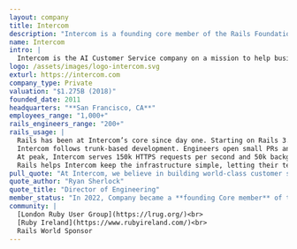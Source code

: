 ```yaml
---
layout: company
title: Intercom
description: "Intercom is a founding core member of the Rails Foundation since 2022. Intercom is the AI Customer Service company on a mission to help businesses provide incredible customer experiences."
name: Intercom
intro: |
  Intercom is the AI Customer Service company on a mission to help businesses provide incredible customer experiences. Our AI agent [Fin](https://fin.ai), the most advanced customer service AI agent on the market, lets businesses deliver always-on, impeccable customer service and ultimately transform their customer experiences for the better. Fin can also be combined with our Helpdesk to become a complete solution called the Intercom Customer Service Suite, which provides AI enhanced support for the more complex or high touch queries that require a human agent. Founded in 2011 and trusted by nearly 30,000 global businesses, Intercom is setting the new standard for customer service.
logo: /assets/images/logo-intercom.svg
exturl: https://intercom.com
company_type: Private
valuation: "$1.275B (2018)"
founded_date: 2011
headquarters: "**San Francisco, CA**"
employees_range: "1,000+"
rails_engineers_range: "200+"
rails_usage: |
  Rails has been at Intercom’s core since day one. Starting on Rails 3.0.3, the codebase has grown into a two-million-line majestic monolith that stays current through continuous upgrades.<br><br>
  Intercom follows trunk-based development. Engineers open small PRs and merge to main throughout the day. On each PR, 100k+ tests are run with a P75 completion of six minutes. Each deployment reruns the full test suite along with staging and pre-production smoke tests in parallel. When every check passes, thousands of hosts pull the new build and restart Rails in batches. End-to-end deployment completes with P75 under twelve minutes. Rollback is even faster, about two minutes, by pointing each host to the previous release and restarting Rails.<br><br>
  At peak, Intercom serves 150k HTTPS requests per second and 50k background job requests. That drives more than two million SQL calls and twenty million cache hits per second.<br><br>
  Rails helps Intercom keep the infrastructure simple, letting their teams innovate faster. Doubling request volume would simply require adding more hosts.
pull_quote: "At Intercom, we believe in building world-class customer service experiences, and Rails has been at the heart of that journey from day one.<br><br>For more than a decade, it has let us move fast, scale smoothly, and power innovations like Fin, our AI agent that resolves customer queries at scale. Rails now supports millions of conversations every day, and our engineers stay happy and productive thanks to a framework built for humans.<br><br>Supporting the Rails Foundation is our way of ensuring Rails continues to evolve so the next generation of companies can grow from “hello world” to IPO."
quote_author: "Ryan Sherlock"
quote_title: "Director of Engineering"
member_status: "In 2022, Company became a **founding Core member** of the Rails Foundation."
community: |
  [London Ruby User Group](https://lrug.org/)<br>
  [Ruby Ireland](https://www.rubyireland.com/)<br>
  Rails World Sponsor
---
```


